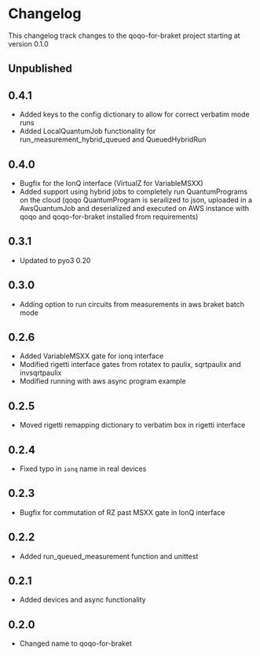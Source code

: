 # Changelog

This changelog track changes to the qoqo-for-braket project starting at version 0.1.0

## Unpublished

## 0.4.1

* Added keys to the config dictionary to allow for correct verbatim mode runs
* Added LocalQuantumJob functionality for run_measurement_hybrid_queued and QueuedHybridRun

## 0.4.0

* Bugfix for the IonQ interface (VirtualZ for VariableMSXX)
* Added support using hybrid jobs to completely run QuantumPrograms on the cloud (qoqo QuantumProgram is serailized to json, uploaded in a AwsQuantumJob and deserialized and executed on AWS instance with qoqo and qoqo-for-braket installed from requirements)

## 0.3.1

* Updated to pyo3 0.20

## 0.3.0

* Adding option to run circuits from measurements in aws braket batch mode

## 0.2.6

* Added VariableMSXX gate for ionq interface
* Modified rigetti interface gates from rotatex to paulix, sqrtpaulix and invsqrtpaulix
* Modified running with aws async program example

## 0.2.5

* Moved rigetti remapping dictionary to verbatim box in rigetti interface

## 0.2.4

* Fixed typo in `ionq` name in real devices

## 0.2.3

* Bugfix for commutation of RZ past MSXX gate in IonQ interface

## 0.2.2

* Added run_queued_measurement function and unittest

## 0.2.1

* Added devices and async functionality

## 0.2.0

* Changed name to qoqo-for-braket
